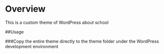 # Overview
This is a custom theme of WordPress about school

##Usage

###Copy the entire theme directly to the theme folder under the WordPress development environment
